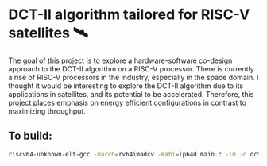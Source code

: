 # DCT-II algorithm tailored for RISC-V satellites 🛰️

The goal of this project is to explore a hardware-software co-design approach to the DCT-II algorithm on a RISC-V processor. 
There is currently a rise of RISC-V processors in the industry, especially in the space domain. 
I thought it would be interesting to explore the DCT-II algorithm due to its applications in satellites, and its potential to be accelerated.
Therefore, this project places emphasis on energy efficient configurations in contrast to maximizing throughput.

## To build:
```bash
riscv64-unknown-elf-gcc -march=rv64imadcv -mabi=lp64d main.c -lm -o dct2d_riscv.out  
```
